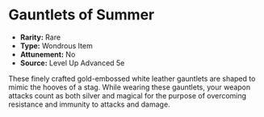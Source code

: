 # Gauntlets of Summer

- **Rarity:** Rare
- **Type:** Wondrous Item
- **Attunement:** No
- **Source:** Level Up Advanced 5e

These finely crafted gold-embossed white leather gauntlets are shaped to mimic the hooves of a stag. While wearing these gauntlets, your weapon attacks count as both silver and magical for the purpose of overcoming resistance and immunity to attacks and damage.
